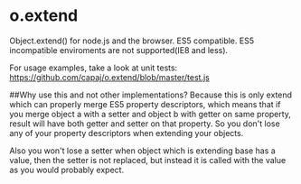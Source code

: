 o.extend
====================

Object.extend() for node.js and the browser. ES5 compatible. ES5 incompatible enviroments are not supported(IE8 and less).

For usage examples, take a look at unit tests: https://github.com/capaj/o.extend/blob/master/test.js

##Why use this and not other implementations? 
Because this is only extend which can properly merge ES5 property descriptors, which means that if you merge object a with a setter and object b with getter on same property, result will have both getter and setter on that property.
So you don't lose any of your property descriptors when extending your objects.


Also you won't lose a setter when object which is extending base has a value, then the setter is not replaced, but instead it is called with the value as you would probably expect.


